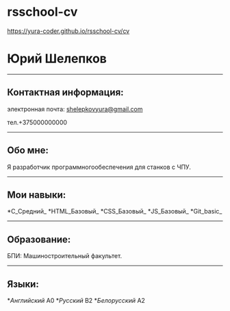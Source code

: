 # rsschool-cv
https://yura-coder.github.io/rsschool-cv/cv

#  Юрий  Шелепков

***

##  Контактная  информация:

электронная почта:  shelepkovyura@gmail.com

тел.+375000000000

***

##  Обо  мне:

Я  разработчик  программногообеспечения  для  станков  с  ЧПУ.

***

##  Мои  навыки:

*C_Средний_
*HTML_Базовый_
*CSS_Базовый_
*JS_Базовый_
*Git_basic_

***

##  Образование:

БПИ: Машиностроительный факультет.

***

##  Языки:

*_Английский_ A0
*_Русский_ B2
*_Белорусский_ A2
